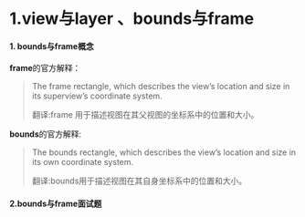 # 1.view与layer 、bounds与frame

#### 1. bounds与frame概念

 **frame**的官方解释：

> The frame rectangle, which describes the view’s location and size in its superview’s coordinate system.<br>
>
> 翻译:frame 用于描述视图在其父视图的坐标系中的位置和大小。

**bounds**的官方解释:

> The bounds rectangle, which describes the view’s location and size in its own coordinate system.
>
> 翻译:bounds用于描述视图在其自身坐标系中的位置和大小。

#### 2.bounds与frame面试题

 



